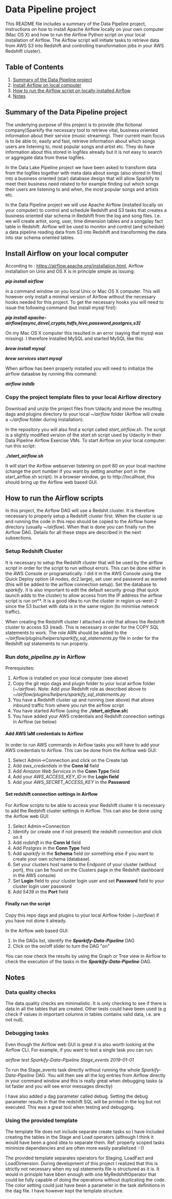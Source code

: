 # Data Pipeline project
This README file includes a summary of the Data Pipeline project, instructions on how to install Apache Airflow locally on your own computer (Mac OS X) and how to run the Airflow Python script on your local installation of Airflow. The Airflow script will initiate tasks to retrieve data from AWS S3 into Redshift and controlling transformation jobs in your AWS Redshift cluster).

## Table of Contents

1. [Summary of the Data Pipeline project](#summary)
2. [Install Airflow on local computer](#local_airflow)
3. [How to run the Airflow script on locally installed Airflow](#run)
4. [Notes](#notes)

## <a name="summary"></a>Summary of the Data Pipeline project
The underlying purpose of this project is to provide (the fictional company)Sparkify the necessary tool to retrieve vital, business oriented information about their service (music streaming). Their current main focus is to be able to, easily and fast, retrieve information about which songs users are listening to, most popular songs and artist etc. They do have information about this stored in logfiles already but it is not easy to search or aggregate data from these logfiles. 

In the Data Lake Pipeline project we have been asked to transform data from the logfiles together with meta data about songs (also stored in files) into a business oriented (star) database design that will allow Sparkify to meet their business need related to for example finding out which songs their users are listening to and when, the most popular songs and artists etc.

In the Data Pipeline project we will use Apache Airflow (installed locally on your computer) to control and schedule Redshift and S3 tasks that creates a business oriented star schema in Redshift from the log and song files. I.e. we will create artist, song, user, time dimension tables and a songplay fact table in Redshift. Airflow will be used to monitor and control (and schedule) a data pipeline reading data from S3 into Redshift and transforming the data into star schema oriented tables.

## <a name="local_airflow"></a>Install Airflow on your local computer
According to : https://airflow.apache.org/installation.html, Airflow installation on Unix and OS X is in principle simple as issuing:

***pip install airflow***

in a command window on you local Unix or Mac OS X computer. This will however only install a minimal version of Airflow without the necessary hooks needed for this project. To get the necessary hooks you will need to issue the following command (but install mysql first):

***pip install apache-airflow\[async,devel,crypto,hdfs,hive,password,postgres,s3\]***

On my Mac OS X computer this resulted in an error (saying that mysql was missing). I therefore installed MySQL and started MySQL like this:

***brew install mysql***

***brew services start mysql***

When airflow has been properly installed you will need to initialize the airflow dataabse by running this command:

***airflow initdb***

### Copy the project template files to your local Airflow directory
Download and unzip the project files from Udacity and move the resulting dags and plugins directory to your local _~/airflow_ folder (Airflow will create a _~/airflow_ folder during installation).

In the repository you will also find a script called _start\_airflow.sh_. The script is a slightly modified version of the _start.sh_ script used by Udacity in their Data Pipeline Airflow Exercise VMs. To start Airflow on your local computer: run this script:

***./start_airflow.sh***

It will start the Airflow webserver listening on port 80 on your local machine (change the port number if you want by setting another port in the start_airfloe.sh script). In a browser window, go to http://localhost, this should bring up the Airflow web based GUI.

## <a name="run"></a>How to run the Airflow scripts
In this project, the Airflow DAG will use a Redshit cluster. It is therefore necessary to properly setup a Redshift cluster first. When the cluster is up and running the code in this repo should be copied to the Airflow home directory (usually _~/airflow_). When that is done you can finally run the Airflow DAG. Details for all these steps are described in the next subsections.

### Setup Redshift Cluster
It is  necessary to setup the Redshift cluster that will be used by the airflow script in order for the script to run without errors. This can be done either in the AWS Console or programatically. I did it in the AWS Console using the Quick Deploy option (4 nodes, dc2.large), set user and password as wanted (this will be added to the airflow connection setup). Set the database to *sparkify*. It is also important to edit the default security group (that quick launch adds to the cluster) to allow access from the IP address the airflow script is run on**. It is a good idea to run the cluster in region us-west-2 since the S3 bucket with data is in the same region (to minimise network traffic).

When creating the Redshift cluster I attached a role that allows the Redshift cluster to access S3 (read). This is necessary in order for the COPY SQL statements to work. The role ARN should be added to the *~/airflow/plugins/helpers/sparkify_sql_statements.py* file in order for the Redshift sql statements to run properly.

### Run _data\_pipeline.py_ in Airflow
Prerequisites:
1. Airflow is installed on your local computer (see above)
2. Copy the git repo dags and plugin folder to your local airflow folder (*~/airflow*). Note: Add your Redshift role as described above to *~/airflow/plugins/helpers/sparkify_sql_statements.py*
3. You have a Redshift cluster up and running (see above) that allows inbound traffic from where you run the airflow script
4. You have started Airflow (using the ***./start_airflow.sh***)
5. You have added your AWS credentials and Redshift connection settings in Airflow (se below)

#### Add AWS IaM credentials to Airflow
In order to run AWS commands in Airflow tasks you will have to add your AWS credentials to Airflow. This can be done from the Airflow web GUI:
1. Select Admin->Connection and click on the Create tab
2. Add *aws_credentials* in the **Conn Id** field
3. Add *Amazon Web Services* in the **Conn Type** field
4. Add your *AWS_ACCESS_KEY_ID* in the **Login field**
5. Add your *AWS_SECRET_ACCESS_KEY* in the **Password** 

#### Set redshift connection settings in Airflow
For Airflow scripts to be able to access your Redshift cluster it is necessary to add the Redshift cluster settings in Airflow. This can also be done using the Airflow web GUI:
1. Select Admin->Connection
2. Identify (or create one if not present) the redshift connection and click on it
3. Add *redshift* in the **Conn Id** field
4. Add *Postgres* in the **Conn Type** field
5. Add *sparkify* in the **Schema** field (or something else if you want to create your own schema (database).
6. Set your clusters host name to the Endpoint of your cluster (without port), this can be found on the Clusters page in the Redshift dashboard in the AWS console)
7. Set **Login** field to your cluster login user and set **Password** field to your cluster login user password
8. Add *5439* in the **Port** field

#### Finally run the script
Copy this repo dags and plugins to your local Airflow folder (*~/airflow*) if you have not done it already.

In the Airflow web based GUI:
1. In the DAGs list, identify the ***Sparkify-Data-Pipeline*** DAG
2. Click on the on/off slider to turn the DAG "on"

You can now check the results by using the Graph or Tree view in Airflow to check the execution of the tasks in the ***Sparkify-Data-Pipeline*** DAG.

## <a name="notes"></a>Notes
### Data quality checks
The data quality checks are minimalistic. It is only checking to see if there is data in all the tables that are created. Other tests could have been used (e.g check if values in important columns in tables contains valid data, i.e. are not null).

### Debugging tasks
Even though the Airflow web GUI is great it is also worth looking at the Airflow CLI. For example, if you want to test a single task you can run:

*airflow test Sparkify-Data-Pipeline Stage_events 2019-01-01*

To run the Stage_events task directly without running the whole *Sparkify-Data-Pipeline* DAG. You will then see all the log entries from Airflow directly in your command window and this is really great when debugging tasks (a lot faster and you will see error messages directly)

I have also added a dag parameter called debug. Setting the debug parameter results in that the redshift SQL will be printed in the log but not executed. This was a great tool when testing and debugging.

### Using the provided template
The template file does not include separate create tasks so I have included creating the tables in the Stage and Load operators (although I think it would have been a good idea to separate them. Ref: properly scoped tasks minimize dependencies and are often more easily parallelized :-))

The provided template separates operators for Staging, LoadFact and LoadDimension. During development of this project I realized that this is strictly not necessary when my sql statements file is structured as it is. It would in prinsiple have bben enough with one MyRedshiftOperator that could be fully capable of doing the operations without duplicating the code. The color setting could just have been a parameter in the task definitions in the dag file. I have however kept the template structure.

